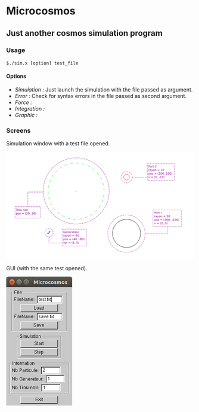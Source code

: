 Microcosmos
===========

Just another cosmos simulation program
--------------------------------------

### Usage

    $./sim.x [option] test_file

#### Options

- *Simulation :* Just launch the simulation with the file passed as argument.
- *Error :* Check for syntax errors in the file passed as second argument.
- *Force :*
- *Integration :*
- *Graphic :*

### Screens

Simulation window with a test file opened.

![some entities](./DOC/look_at_my_entities.png "Look at this !")

GUI (with the same test opened).

![the gui](./DOC/look_at_my_gui.png "Look at this gui too !")

